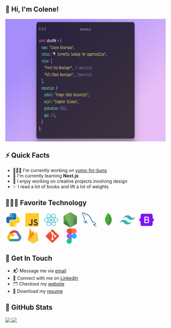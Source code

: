 ## 👋 Hi, I'm Colene!

<img align="center" alt="img" src="./img/banner.png" height="384" />


## ⚡️ Quick Facts
- 👩🏻‍💻 I'm currently working on [yums-for-buns](https://github.com/encarnac/yums-for-buns)
- 🧠 I'm currently learning **Next.js**  
- 🎨 I enjoy working on creative projects involving design
- ✨ I read a lot of books and lift a lot of weights


## 👩🏻‍💻 Favorite Technology 
<p align="left">
<a href="https://python.org/" target="_blank"><img  style="margin-right: 4px;" src="./img/python.png" alt="Python" height="48px"/></a> 
<a href="https://www.javascript.com/" target="_blank"><img  style="margin: 0 4px;" src="./img/javascript.png" alt="Javascript" height="48px"/></a> 
<a href="https://react.dev/" target="_blank"><img  style="margin: 0 4px;" alt="React" height ="48px" src="./img/react.png"></a>
<a href="https://nodejs.org/en" target="_blank"><img  style="margin: 0 4px;" alt="Node" height ="48px" src="./img/node.png"></a>
<a href="https://www.mysql.com/" target="_blank"><img  style="margin: 0 4px;" alt="MySQL" height ="48px" src="./img/mysql.png"></a>
<a href="https://www.mongodb.com/" target="_blank"><img  style="margin: 0 4px;" alt="MongoDB" height ="48px" src="./img/mongodb.png"></a>
<a href="https://tailwindcss.com/" target="_blank"><img  style="margin: 0 4px;" src="./img/tailwind.png" alt="Tailwind" height ="48px"/></a>
<a href="https://getbootstrap.com/" target="_blank"><img  style="margin: 0 4px;" alt="Bootstrap" height ="48px" src="./img/bootstrap.png"></a>
<a href="https://cloud.google.com/?hl=en" target="_blank"><img  style="margin: 0 4px;" alt="Google Cloud Platform" height ="48px" src="./img/gcp.png"></a>
<a href="https://firebase.google.com/" target="_blank"><img  style="margin: 0 4px;" alt="Firebase" height ="48px" src="./img/firebase.png"></a>
<a href="" target="_blank"><img  style="margin: 0 4px;" alt="Git" height ="48px" src="./img/git.png"></a>
<a href="https://www.figma.com/" target="_blank"> <img src="./img/figma.png" style="margin: 0 4px;" alt="Figma" height='48px'/></a>
</p>


## 💬 Get In Touch
- 📬 Message me via [email](mailto:coleneencarnado@gmail.com)
- 👤 Connect with me on [LinkedIn](https://linkedin.com/in/encarnac)
- 🗂️ Checkout my [website](https://colenecodes.tech)
- 📝 Download my [resume](resume.pdf)


## 🚀 GitHub Stats
<p align="left"><a href="https://github.com/anuraghazra/github-readme-stats">
  <img height=200 align="center" src="https://streak-stats.demolab.com/?user=encarnac&theme=material-palenight" />
</a>
<a href="https://github.com/anuraghazra/convoychat">
  <img height=200 align="center" src="https://github-readme-stats.vercel.app/api?username=encarnac&theme=material-palenight&hide=issues,contribs&show=prs_merged_percentage&show_icons=true&card_width=300" />
</a>
</p>
